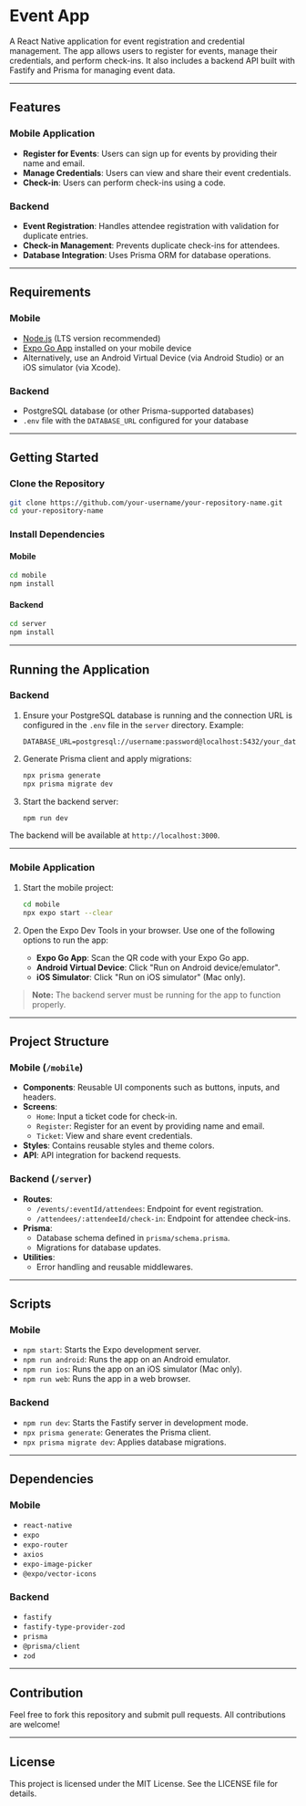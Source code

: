 # Event App

A React Native application for event registration and credential management. The app allows users to register for events, manage their credentials, and perform check-ins. It also includes a backend API built with Fastify and Prisma for managing event data.

---

## Features

### Mobile Application
- **Register for Events**: Users can sign up for events by providing their name and email.
- **Manage Credentials**: Users can view and share their event credentials.
- **Check-in**: Users can perform check-ins using a code.

### Backend
- **Event Registration**: Handles attendee registration with validation for duplicate entries.
- **Check-in Management**: Prevents duplicate check-ins for attendees.
- **Database Integration**: Uses Prisma ORM for database operations.

---

## Requirements

### Mobile
- [Node.js](https://nodejs.org/) (LTS version recommended)
- [Expo Go App](https://expo.dev/client) installed on your mobile device
- Alternatively, use an Android Virtual Device (via Android Studio) or an iOS simulator (via Xcode).

### Backend
- PostgreSQL database (or other Prisma-supported databases)
- `.env` file with the `DATABASE_URL` configured for your database

---

## Getting Started

### Clone the Repository

```bash
git clone https://github.com/your-username/your-repository-name.git
cd your-repository-name
```

### Install Dependencies

#### Mobile
```bash
cd mobile
npm install
```

#### Backend
```bash
cd server
npm install
```

---

## Running the Application

### Backend

1. Ensure your PostgreSQL database is running and the connection URL is configured in the `.env` file in the `server` directory. Example:
   ```env
   DATABASE_URL=postgresql://username:password@localhost:5432/your_database
   ```

2. Generate Prisma client and apply migrations:
   ```bash
   npx prisma generate
   npx prisma migrate dev
   ```

3. Start the backend server:
   ```bash
   npm run dev
   ```

The backend will be available at `http://localhost:3000`.

---

### Mobile Application

1. Start the mobile project:
   ```bash
   cd mobile
   npx expo start --clear
   ```

2. Open the Expo Dev Tools in your browser. Use one of the following options to run the app:
   - **Expo Go App**: Scan the QR code with your Expo Go app.
   - **Android Virtual Device**: Click "Run on Android device/emulator".
   - **iOS Simulator**: Click "Run on iOS simulator" (Mac only).

> **Note:** The backend server must be running for the app to function properly.

---

## Project Structure

### Mobile (`/mobile`)
- **Components**: Reusable UI components such as buttons, inputs, and headers.
- **Screens**:
  - `Home`: Input a ticket code for check-in.
  - `Register`: Register for an event by providing name and email.
  - `Ticket`: View and share event credentials.
- **Styles**: Contains reusable styles and theme colors.
- **API**: API integration for backend requests.

### Backend (`/server`)
- **Routes**:
  - `/events/:eventId/attendees`: Endpoint for event registration.
  - `/attendees/:attendeeId/check-in`: Endpoint for attendee check-ins.
- **Prisma**:
  - Database schema defined in `prisma/schema.prisma`.
  - Migrations for database updates.
- **Utilities**:
  - Error handling and reusable middlewares.

---

## Scripts

### Mobile
- `npm start`: Starts the Expo development server.
- `npm run android`: Runs the app on an Android emulator.
- `npm run ios`: Runs the app on an iOS simulator (Mac only).
- `npm run web`: Runs the app in a web browser.

### Backend
- `npm run dev`: Starts the Fastify server in development mode.
- `npx prisma generate`: Generates the Prisma client.
- `npx prisma migrate dev`: Applies database migrations.

---

## Dependencies

### Mobile
- `react-native`
- `expo`
- `expo-router`
- `axios`
- `expo-image-picker`
- `@expo/vector-icons`

### Backend
- `fastify`
- `fastify-type-provider-zod`
- `prisma`
- `@prisma/client`
- `zod`

---

## Contribution
Feel free to fork this repository and submit pull requests. All contributions are welcome!

---

## License
This project is licensed under the MIT License. See the LICENSE file for details.

